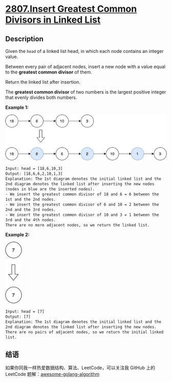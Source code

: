 # [2807.Insert Greatest Common Divisors in Linked List][title]

## Description
Given the `head` of a linked list head, in which each node contains an integer value.

Between every pair of adjacent nodes, insert a new node with a value equal to the **greatest common divisor** of them.

Return the linked list after insertion.

The **greatest common divisor** of two numbers is the largest positive integer that evenly divides both numbers.

**Example 1:**  

![1](./ex1_copy.png)

```
Input: head = [18,6,10,3]
Output: [18,6,6,2,10,1,3]
Explanation: The 1st diagram denotes the initial linked list and the 2nd diagram denotes the linked list after inserting the new nodes (nodes in blue are the inserted nodes).
- We insert the greatest common divisor of 18 and 6 = 6 between the 1st and the 2nd nodes.
- We insert the greatest common divisor of 6 and 10 = 2 between the 2nd and the 3rd nodes.
- We insert the greatest common divisor of 10 and 3 = 1 between the 3rd and the 4th nodes.
There are no more adjacent nodes, so we return the linked list.
```

**Example 2:**  

![2](./ex2_copy1.png)

```
Input: head = [7]
Output: [7]
Explanation: The 1st diagram denotes the initial linked list and the 2nd diagram denotes the linked list after inserting the new nodes.
There are no pairs of adjacent nodes, so we return the initial linked list.
```

## 结语

如果你同我一样热爱数据结构、算法、LeetCode，可以关注我 GitHub 上的 LeetCode 题解：[awesome-golang-algorithm][me]

[title]: https://leetcode.com/problems/insert-greatest-common-divisors-in-linked-list
[me]: https://github.com/kylesliu/awesome-golang-algorithm
